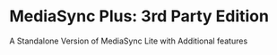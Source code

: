 # MediaSync Plus: 3rd Party Edition
A Standalone Version of MediaSync Lite with Additional features
